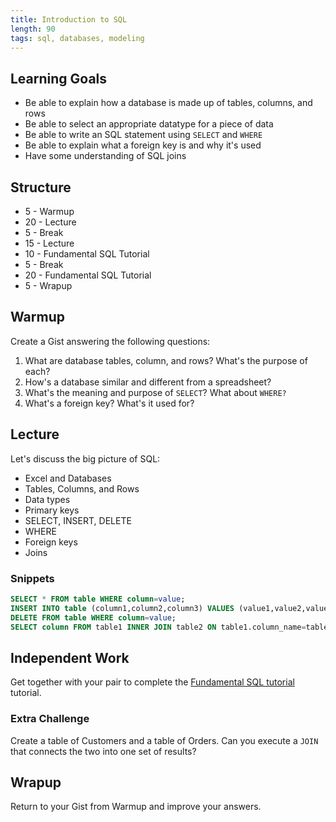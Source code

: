 ```yaml
---
title: Introduction to SQL
length: 90
tags: sql, databases, modeling
---
```


## Learning Goals

* Be able to explain how a database is made up of tables, columns, and rows
* Be able to select an appropriate datatype for a piece of data
* Be able to write an SQL statement using `SELECT` and `WHERE`
* Be able to explain what a foreign key is and why it's used
* Have some understanding of SQL joins

## Structure

* 5 - Warmup
* 20 - Lecture
* 5 - Break
* 15 - Lecture
* 10 - Fundamental SQL Tutorial
* 5 - Break
* 20 - Fundamental SQL Tutorial
* 5 - Wrapup

## Warmup

Create a Gist answering the following questions:

1. What are database tables, column, and rows? What's the purpose of each?
2. How's a database similar and different from a spreadsheet?
3. What's the meaning and purpose of `SELECT`? What about `WHERE?`
4. What's a foreign key? What's it used for?

## Lecture

Let's discuss the big picture of SQL:

* Excel and Databases
* Tables, Columns, and Rows
* Data types
* Primary keys
* SELECT, INSERT, DELETE
* WHERE
* Foreign keys
* Joins

### Snippets

```sql
SELECT * FROM table WHERE column=value;
INSERT INTO table (column1,column2,column3) VALUES (value1,value2,value3);
DELETE FROM table WHERE column=value;
SELECT column FROM table1 INNER JOIN table2 ON table1.column_name=table2.column_name;
```

## Independent Work

Get together with your pair to complete the
[Fundamental SQL tutorial](http://tutorials.jumpstartlab.com/topics/sql/fundamental_sql.html)
tutorial.

### Extra Challenge

Create a table of Customers and a table of Orders. Can you execute a `JOIN` that
connects the two into one set of results?

## Wrapup

Return to your Gist from Warmup and improve your answers.
